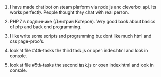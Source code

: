 1. I have made chat bot on steam platform via node js and cleverbot api. Its works perfectly. People thought they chat with real person.

2. PHP 7 в подлиннике (Дмитрий Котеров). Very good book about basics of php and back end programming.

3. I like write some scripts and programming but dont like much html and css page-proofs.

4. look at file #4th-tasks the third task.js or open index.html and look in console.

5. look at file #5th-tasks the second task.js or open index.html and look in console.
